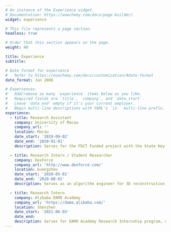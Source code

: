 ```yaml
---
# An instance of the Experience widget.
# Documentation: https://wowchemy.com/docs/page-builder/
widget: experience

# This file represents a page section.
headless: true

# Order that this section appears on the page.
weight: 40

title: Experience
subtitle:

# Date format for experience
#   Refer to https://wowchemy.com/docs/customization/#date-format
date_format: Jan 2006

# Experiences.
#   Add/remove as many `experience` items below as you like.
#   Required fields are `title`, `company`, and `date_start`.
#   Leave `date_end` empty if it's your current employer.
#   Begin multi-line descriptions with YAML's `|2-` multi-line prefix.
experience:
  - title: Research Assistant 
    company: University of Macau
    company_url: ''
    location: Macau
    date_start: '2019-09-02'
    date_end: '2020-01-01'
    description: Serves for the FDCT Funded project with the State Key Laboratory of Internet of Things for Smart City.

  - title: Research Intern / Student Researcher
    company: DexForce
    company_url: 'http://www.dexforce.com/'
    location: Guangzhou
    date_start: '2020-05-01'
    date_end: '2020-08-01'
    description: Serves as an algorithm engineer for 3D reconstruction and detection.

  - title: Research Intern 
    company: Alibaba DAMO Academy
    company_url: 'https://damo.alibaba.com/'
    location: Shenzhen
    date_start: '2021-06-03'
    date_end: 
    description: Serves for DAMO Academy Research Internship program, under the supervision by Prof. Lei Zhang.
---
```

